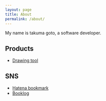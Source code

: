```yaml
---
layout: page
title: About
permalink: /about/
---
```


My name is takuma goto, a software developer.

## Products

* [Drawing tool][drawing-tool]


## SNS

* [Hatena bookmark][hatena-bookmark]
* [Booklog][booklog]


[drawing-tool]: http://drawingtool.takuma510.org
[hatena-bookmark]: http://b.hatena.ne.jp/takuma510
[booklog]: http://booklog.jp/users/takuma510
